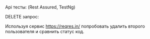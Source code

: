 Арі тесты: (Rest Assured, TestNg)

DELETE запрос:

Используя сервис https://reqres.in/
попробовать удалить второго пользователя и сравнить статус код.
